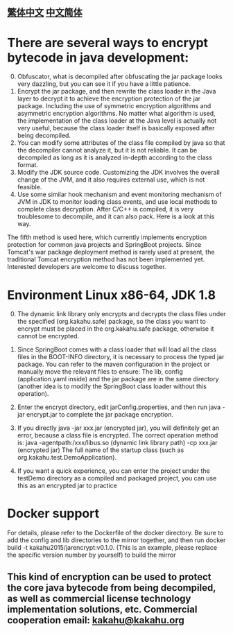 [繁体中文](/https://github.com/kakahu2015/JavaclassEncrypt/blob/master/README-Traditional%20Chinese.md) [中文简体](/https://github.com/kakahu2015/JavaclassEncrypt/blob/master/README-Simplified%20Chinese.md)
-------
There are several ways to encrypt bytecode in java development:
====

0. Obfuscator, what is decompiled after obfuscating the jar package looks very dazzling, but you can see it if you have a little patience.
1. Encrypt the jar package, and then rewrite the class loader in the Java layer to decrypt it to achieve the encryption protection of the jar package. Including the use of symmetric encryption algorithms and asymmetric encryption algorithms. No matter what algorithm is used, the implementation of the class loader at the Java level is actually not very useful, because the class loader itself is basically exposed after being decompiled.
2. You can modify some attributes of the class file compiled by java so that the decompiler cannot analyze it, but it is not reliable. It can be decompiled as long as it is analyzed in-depth according to the class format.
3. Modify the JDK source code. Customizing the JDK involves the overall change of the JVM, and it also requires external use, which is not feasible.
4. Use some similar hook mechanism and event monitoring mechanism of JVM in JDK to monitor loading class events, and use local methods to complete class decryption. After C/C++ is compiled, it is very troublesome to decompile, and it can also pack. Here is a look at this way.

The fifth method is used here, which currently implements encryption protection for common java projects and SpringBoot projects. Since Tomcat's war package deployment method is rarely used at present, the traditional Tomcat encryption method has not been implemented yet.
Interested developers are welcome to discuss together.


Environment Linux x86-64, JDK 1.8
====

0. The dynamic link library only encrypts and decrypts the class files under the specified (org.kakahu.safe) package, so the class you want to encrypt must be placed in the org.kakahu.safe package, otherwise it cannot be encrypted.

1. Since SpringBoot comes with a class loader that will load all the class files in the BOOT-INFO directory, it is necessary to process the typed jar package. You can refer to the maven configuration in the project or manually move the relevant files to ensure:
The lib, config (application.yaml inside) and the jar package are in the same directory (another idea is to modify the SpringBoot class loader without this operation).

2. Enter the encrypt directory, edit jarConfig.properties, and then run java -jar encrypt.jar to complete the jar package encryption.

3. If you directly java -jar xxx.jar (encrypted jar), you will definitely get an error, because a class file is encrypted. The correct operation method is:
java -agentpath:/xxx/libus.so (dynamic link library path) -cp xxx.jar (encrypted jar) The full name of the startup class (such as org.kakahu.test.DemoApplication).

4. If you want a quick experience, you can enter the project under the testDemo directory as a compiled and packaged project, you can use this as an encrypted jar to practice

Docker support
====
For details, please refer to the Dockerfile of the docker directory. Be sure to add the config and lib directories to the mirror together, and then run docker build -t kakahu2015/jarencrypt:v0.1.0. (This is an example, please replace the specific version number by yourself) to build the mirror


This kind of encryption can be used to protect the core java bytecode from being decompiled, as well as commercial license technology implementation solutions, etc. Commercial cooperation email: kakahu@kakahu.org
-------